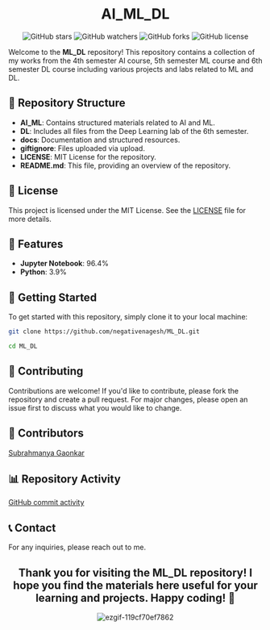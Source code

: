 <h1 align='center'>
    AI_ML_DL
</h1>

<div align="center"
    
![GitHub stars](https://img.shields.io/github/stars/negativenagesh/ML_DL?style=social)
![GitHub watchers](https://img.shields.io/github/watchers/negativenagesh/ML_DL?style=social)
![GitHub forks](https://img.shields.io/github/forks/negativenagesh/ML_DL?style=social)
![GitHub license](https://img.shields.io/github/license/negativenagesh/ML_DL)
</div>

Welcome to the **ML_DL** repository! This repository contains a collection of my works from the 4th semester AI course, 5th semester ML course and 6th semester DL course including various projects and labs related to ML and DL.

## 📂 Repository Structure

- **AI_ML**: Contains structured materials related to AI and ML.
- **DL**: Includes all files from the Deep Learning lab of the 6th semester.
- **docs**: Documentation and structured resources.
- **giftignore**: Files uploaded via upload.
- **LICENSE**: MIT License for the repository.
- **README.md**: This file, providing an overview of the repository.

## 📜 License

This project is licensed under the MIT License. See the [LICENSE](LICENSE) file for more details.

## 🌟 Features

- **Jupyter Notebook**: 96.4%
- **Python**: 3.9%

## 🚀 Getting Started

To get started with this repository, simply clone it to your local machine:

```bash
git clone https://github.com/negativenagesh/ML_DL.git

cd ML_DL
```

## 🤝 Contributing
Contributions are welcome! If you'd like to contribute, please fork the repository and create a pull request. For major changes, please open an issue first to discuss what you would like to change.

## 👤 Contributors
[Subrahmanya Gaonkar](https://github.com/negativenagesh)

## 📊 Repository Activity
[GitHub commit activity](https://img.shields.io/github/commit-activity/m/negativenagesh/ML_DL)

## 📞 Contact
For any inquiries, please reach out to me.

<div align="center">

## Thank you for visiting the ML_DL repository! I hope you find the materials here useful for your learning and projects. Happy coding! 🎉

![ezgif-119cf70ef7862](https://github.com/user-attachments/assets/84147a96-1b36-4c00-9ae3-f6b0bc5e65f3)

</div>
